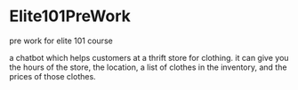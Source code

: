 # Elite101PreWork
pre work for elite 101 course

a chatbot which helps customers at a thrift store for clothing. it can give you the hours of the store, the location, a list of clothes in the inventory, and the prices of those clothes. 
